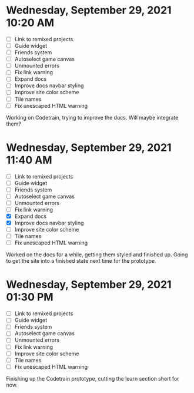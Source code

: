 # Wednesday, September 29, 2021 10:20 AM
- [ ] Link to remixed projects
- [ ] Guide widget
- [ ] Friends system
- [ ] Autoselect game canvas
- [ ] Unmounted errors
- [ ] Fix link warning
- [ ] Expand docs
- [ ] Improve docs navbar styling
- [ ] Improve site color scheme
- [ ] Tile names
- [ ] Fix unescaped HTML warning

Working on Codetrain, trying to improve the docs. Will maybe integrate them?

# Wednesday, September 29, 2021 11:40 AM
- [ ] Link to remixed projects
- [ ] Guide widget
- [ ] Friends system
- [ ] Autoselect game canvas
- [ ] Unmounted errors
- [ ] Fix link warning
- [X] Expand docs
- [X] Improve docs navbar styling
- [ ] Improve site color scheme
- [ ] Tile names
- [ ] Fix unescaped HTML warning

Worked on the docs for a while, getting them styled and finished up.
Going to get the site into a finished state next time for the prototype.

# Wednesday, September 29, 2021 01:30 PM
- [ ] Link to remixed projects
- [ ] Guide widget
- [ ] Friends system
- [ ] Autoselect game canvas
- [ ] Unmounted errors
- [ ] Fix link warning
- [ ] Improve site color scheme
- [ ] Tile names
- [ ] Fix unescaped HTML warning

Finishing up the Codetrain prototype, cutting the learn section short for now.
